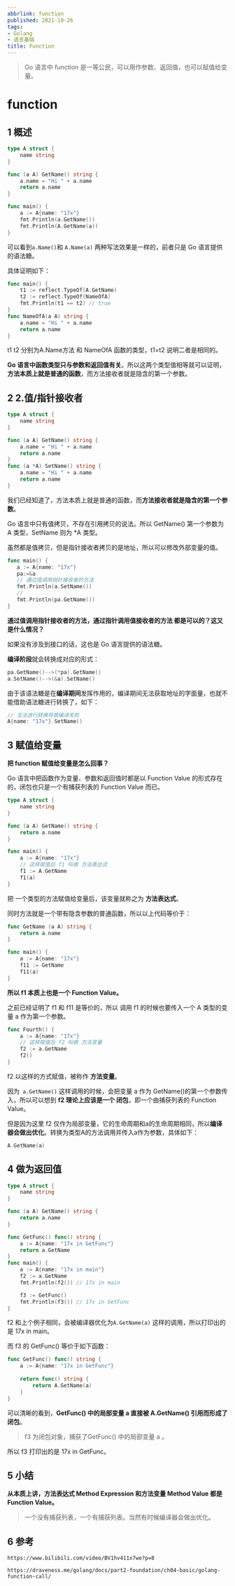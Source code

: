 ```yaml
---
abbrlink: function
published: 2021-10-26
tags:
- Golang
- 语言基础
title: Function
---
```


>Go 语言中 function 是一等公民，可以用作参数、返回值，也可以赋值给变量。

<!--more-->

# function

## 1 概述

```go
type A struct {
	name string
}

func (a A) GetName() string {
	a.name = "Hi " + a.name
	return a.name
}

func main() {
	a := A{name: "17x"}
	fmt.Println(a.GetName())
	fmt.Println(A.GetName(a))
}
```

可以看到`a.Name()`和 `A.Name(a)` 两种写法效果是一样的，前者只是 Go 语言提供的语法糖。

具体证明如下：

```go
func main() {
	t1 := reflect.TypeOf(A.GetName)
	t2 := reflect.TypeOf(NameOfA)
	fmt.Println(t1 == t2) // true
}
func NameOfA(a A) string {
	a.name = "Hi " + a.name
	return a.name
}
```

t1 t2 分别为A.Name方法 和 NameOfA 函数的类型，t1=t2 说明二者是相同的。

**Go 语言中函数类型只与参数和返回值有关**。所以这两个类型值相等就可以证明，**方法本质上就是普通的函数**，而方法接收者就是隐含的第一个参数。

## 2 2.值/指针接收者

```go
type A struct {
	name string
}

func (a A) GetName() string {
	a.name = "Hi " + a.name
	return a.name
}
func (a *A) SetName() string {
	a.name = "Hi " + a.name
	return a.name
}
```

我们已经知道了，方法本质上就是普通的函数，而**方法接收者就是隐含的第一个参数**。

Go 语言中只有值拷贝，不存在引用拷贝的说法。所以 GetName() 第一个参数为 A 类型，SetName 则为 *A 类型。

虽然都是值拷贝，但是指针接收者拷贝的是地址，所以可以修改外部变量的值。

```go
func main() {
   a := A{name: "17x"}
   pa:=&a
   // 通过值调用指针接收者的方法
   fmt.Println(a.SetName())
   // 
   fmt.Println(pa.GetName())
}
```

**通过值调用指针接收者的方法，通过指针调用值接收者的方法 都是可以的？这又是什么情况？**

如果没有涉及到接口的话，这也是 Go 语言提供的语法糖。

**编译阶段**就会转换成对应的形式：

```go
pa.GetName()-->(*pa).GetName()
a.SetName()-->(&a).SetName()
```

由于该语法糖是在**编译期间**发挥作用的，编译期间无法获取地址的字面量，也就不能借助语法糖进行转换了，如下：

```go
// 无法进行转换导致编译失败 
A{name: "17x"}.SetName()
```



## 3 赋值给变量

**把 function 赋值给变量是怎么回事？**

Go 语言中把函数作为变量、参数和返回值时都是以 Function Value 的形式存在的，闭包也只是一个有捕获列表的 Function Value 而已。



```go
type A struct {
	name string
}

func (a A) GetName() string {
	return a.name
}

func main() {
	a := A{name: "17x"}
	// 这样赋值后 f1 叫做 方法表达式
	f1 := A.GetName
    f1(a)
}
```

把 一个类型的方法赋值给变量后，该变量就称之为 **方法表达式**。

同时方法就是一个带有隐含参数的普通函数，所以以上代码等价于：

```go
func GetName (a A) string {
	return a.name
}

func main() {
	a := A{name: "17x"}
	f11 := GetName
    f11(a)
}
```

**所以 f1 本质上也是一个 Function Value。**

之前已经证明了 f1 和 f11 是等价的，所以 调用 f1 的时候也要传入一个 A 类型的变量 a 作为第一个参数。



```go
func Fourth() {
	a := A{name: "17x"}
	// 这样赋值后 f2 叫做 方法变量
	f2 := a.GetName
	f2()
}
```

f2 以这样的方式赋值，被称作 **方法变量**。

因为` a.GetName()` 这样调用的时候，会把变量 a 作为 GetName()的第一个参数传入，所以可以想到 **f2 理论上应该是一个 闭包**，即一个由捕获列表的 Function Value。

但是因为这里 f2 仅作为局部变量，它的生命周期和a的生命周期相同，所以**编译器会做出优化**。转换为类型A的方法调用并传入a作为参数，具体如下：

```go
A.GetName(a)
```



## 4 做为返回值

```go
type A struct {
	name string
}

func (a A) GetName() string {
	return a.name
}

func GetFunc() func() string {
	a := A{name: "17x in GetFunc"}
	return a.GetName
}
func main() {
	a := A{name: "17x in main"}
	f2 := a.GetName
	fmt.Println(f2()) // 17x in main

	f3 := GetFunc()
	fmt.Println(f3()) // 17x in GetFunc
}
```



f2 和上个例子相同，会被编译器优化为`A.GetName(a)` 这样的调用，所以打印出的是 17x in main。

而 f3 的 GetFunc() 等价于如下函数：

```go
func GetFunc() func() string {
	a := A{name: "17x in GetFunc"}
	
	return func() string {
		return A.GetName(a)
	}
}
```

可以清晰的看到，**GetFunc() 中的局部变量 a 直接被 A.GetName() 引用而形成了闭包**。

> f3 为闭包对象，捕获了GetFunc() 中的局部变量 a 。

所以 f3 打印出的是 17x in GetFunc。

## 5 小结

**从本质上讲，方法表达式 Method Expression 和方法变量 Method Value 都是 Function Value。**

> 一个没有捕获列表，一个有捕获列表。当然有时候编译器会做出优化。



## 6 参考

`https://www.bilibili.com/video/BV1hv411x7we?p=8`

`https://draveness.me/golang/docs/part2-foundation/ch04-basic/golang-function-call/`